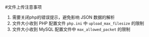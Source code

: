 #文件上传注意事项

1. 需要关闭php的错误提示，避免影响 JSON 数据的解析
1. 文件大小收到 PHP 配置文件 `php.ini` 中 `upload_max_filesize` 的限制 
2. 文件大小收到 MySQL 配置文件中 `max_allowed_packet` 的限制